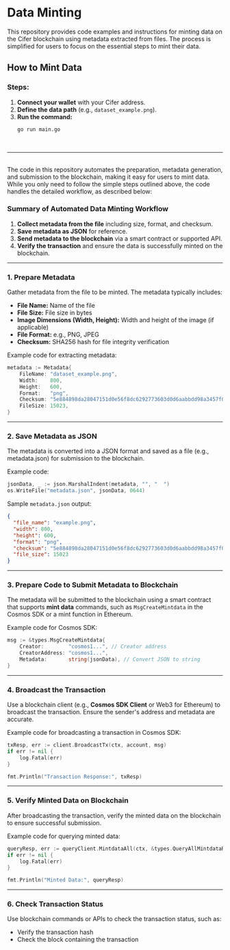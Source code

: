 # Data Minting

This repository provides code examples and instructions for minting data on the Cifer blockchain using metadata extracted from files. The process is simplified for users to focus on the essential steps to mint their data.

## **How to Mint Data**

### Steps:
1. **Connect your wallet** with your Cifer address.
2. **Define the data path** (e.g., `dataset_example.png`).
3. **Run the command:**
   ```bash
   go run main.go
   ```
<br>

---
<br>
The code in this repository automates the preparation, metadata generation, and submission to the blockchain, making it easy for users to mint data. While you only need to follow the simple steps outlined above, the code handles the detailed workflow, as described below:

### Summary of Automated Data Minting Workflow
1. **Collect metadata from the file** including size, format, and checksum.
2. **Save metadata as JSON** for reference.
3. **Send metadata to the blockchain** via a smart contract or supported API.
4. **Verify the transaction** and ensure the data is successfully minted on the blockchain.

---

### **1. Prepare Metadata**

Gather metadata from the file to be minted. The metadata typically includes:

- **File Name:** Name of the file
- **File Size:** File size in bytes
- **Image Dimensions (Width, Height):** Width and height of the image (if applicable)
- **File Format:** e.g., PNG, JPEG
- **Checksum:** SHA256 hash for file integrity verification

Example code for extracting metadata:
```go
metadata := Metadata{
    FileName: "dataset_example.png",
    Width:    800,
    Height:   600,
    Format:   "png",
    Checksum: "5e884898da28047151d0e56f8dc6292773603d0d6aabbdd98a3457f0a65d2c10",
    FileSize: 15023,
}
```

---

### **2. Save Metadata as JSON**

The metadata is converted into a JSON format and saved as a file (e.g., metadata.json) for submission to the blockchain.

Example code:
```go
jsonData, _ := json.MarshalIndent(metadata, "", "  ")
os.WriteFile("metadata.json", jsonData, 0644)
```

Sample `metadata.json` output:
```json
{
  "file_name": "example.png",
  "width": 800,
  "height": 600,
  "format": "png",
  "checksum": "5e884898da28047151d0e56f8dc6292773603d0d6aabbdd98a3457f0a65d2c10",
  "file_size": 15023
}
```

---

### **3. Prepare Code to Submit Metadata to Blockchain**

The metadata will be submitted to the blockchain using a smart contract that supports **mint data** commands, such as `MsgCreateMintdata` in the Cosmos SDK or a mint function in Ethereum.

Example code for Cosmos SDK:
```go
msg := &types.MsgCreateMintdata{
    Creator:        "cosmos1...", // Creator address
    CreatorAddress: "cosmos1...",
    Metadata:       string(jsonData), // Convert JSON to string
}
```

---

### **4. Broadcast the Transaction**

Use a blockchain client (e.g., **Cosmos SDK Client** or Web3 for Ethereum) to broadcast the transaction. Ensure the sender's address and metadata are accurate.

Example code for broadcasting a transaction in Cosmos SDK:
```go
txResp, err := client.BroadcastTx(ctx, account, msg)
if err != nil {
    log.Fatal(err)
}

fmt.Println("Transaction Response:", txResp)
```

---

### **5. Verify Minted Data on Blockchain**

After broadcasting the transaction, verify the minted data on the blockchain to ensure successful submission.

Example code for querying minted data:
```go
queryResp, err := queryClient.MintdataAll(ctx, &types.QueryAllMintdataRequest{})
if err != nil {
    log.Fatal(err)
}

fmt.Println("Minted Data:", queryResp)
```

---

### **6. Check Transaction Status**

Use blockchain commands or APIs to check the transaction status, such as:
- Verify the transaction hash
- Check the block containing the transaction
